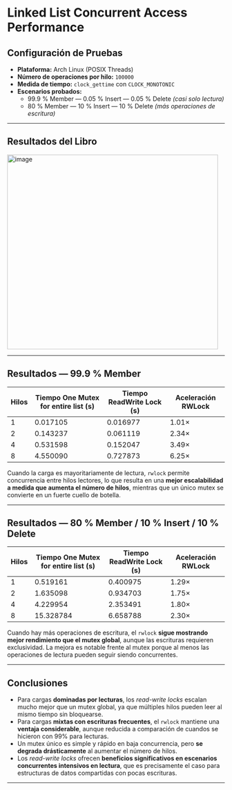 # Linked List Concurrent Access Performance

##  Configuración de Pruebas

- **Plataforma:** Arch Linux (POSIX Threads)  
- **Número de operaciones por hilo:** `100000`  
- **Medida de tiempo:** `clock_gettime` con `CLOCK_MONOTONIC`  
- **Escenarios probados:**
  - 99.9 % Member — 0.05 % Insert — 0.05 % Delete *(casi solo lectura)*  
  - 80 % Member — 10 % Insert — 10 % Delete *(más operaciones de escritura)*

---
## Resultados del Libro
<img width="488" height="451" alt="image" src="https://github.com/user-attachments/assets/4acdcb69-f30d-4c9d-a9c1-988c10af00ad" />

---
## Resultados — 99.9 % Member

| Hilos | Tiempo One Mutex for entire list (s) | Tiempo ReadWrite Lock (s) | Aceleración RWLock |
|-------|-------------------|-------------------|--------------------|
| 1     | 0.017105          | 0.016977          | 1.01×              |
| 2     | 0.143237          | 0.061119          | 2.34×              |
| 4     | 0.531598          | 0.152047          | 3.49×              |
| 8     | 4.550090          | 0.727873          | 6.25×              |

Cuando la carga es mayoritariamente de lectura, `rwlock` permite concurrencia entre hilos lectores, lo que resulta en una **mejor escalabilidad a medida que aumenta el número de hilos**, mientras que un único mutex se convierte en un fuerte cuello de botella.

---

##  Resultados — 80 % Member / 10 % Insert / 10 % Delete

| Hilos | Tiempo One Mutex for entire list (s) | Tiempo ReadWrite Lock (s) | Aceleración RWLock |
|-------|-------------------|-------------------|--------------------|
| 1     | 0.519161          | 0.400975          | 1.29×              |
| 2     | 1.635098          | 0.934703          | 1.75×              |
| 4     | 4.229954          | 2.353491          | 1.80×              |
| 8     | 15.328784         | 6.658788          | 2.30×              |

Cuando hay más operaciones de escritura, el `rwlock` **sigue mostrando mejor rendimiento que el mutex global**, aunque las escrituras requieren exclusividad. La mejora es notable frente al mutex porque al menos las operaciones de lectura pueden seguir siendo concurrentes.

---

## Conclusiones

-  Para cargas **dominadas por lecturas**, los *read-write locks* escalan mucho mejor que un mutex global, ya que múltiples hilos pueden leer al mismo tiempo sin bloquearse.  
-  Para cargas **mixtas con escrituras frecuentes**, el `rwlock` mantiene una **ventaja considerable**, aunque reducida a comparación de cuandos se hicieron con 99% para lecturas.  
-  Un mutex único es simple y rápido en baja concurrencia, pero **se degrada drásticamente** al aumentar el número de hilos.  
-  Los *read-write locks* ofrecen **beneficios significativos en escenarios concurrentes intensivos en lectura**, que es precisamente el caso para estructuras de datos compartidas con pocas escrituras.

---

